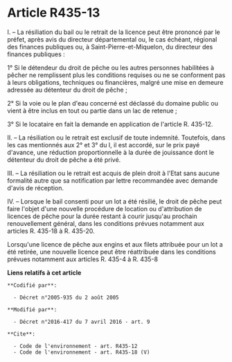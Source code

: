 # Article R435-13

I. – La résiliation du bail ou le retrait de la licence peut être prononcé par le préfet, après avis du directeur
départemental ou, le cas échéant, régional des finances publiques ou, à Saint-Pierre-et-Miquelon, du directeur des finances
publiques :

1° Si le détendeur du droit de pêche ou les autres personnes habilitées à pêcher ne remplissent plus les conditions requises
ou ne se conforment pas à leurs obligations, techniques ou financières, malgré une mise en demeure adressée au détenteur du
droit de pêche ;

2° Si la voie ou le plan d'eau concerné est déclassé du domaine public ou vient à être inclus en tout ou partie dans un lac
de retenue ;

3° Si le locataire en fait la demande en application de l'article R. 435-12.

II. – La résiliation ou le retrait est exclusif de toute indemnité. Toutefois, dans les cas mentionnés aux 2° et 3° du I, il
est accordé, sur le prix payé d'avance, une réduction proportionnelle à la durée de jouissance dont le détenteur du droit de
pêche a été privé.

III. – La résiliation ou le retrait est acquis de plein droit à l'Etat sans aucune formalité autre que sa notification par
lettre recommandée avec demande d'avis de réception.

IV. – Lorsque le bail consenti pour un lot a été résilié, le droit de pêche peut faire l'objet d'une nouvelle procédure de
location ou d'attribution de licences de pêche pour la durée restant à courir jusqu'au prochain renouvellement général, dans
les conditions prévues notamment aux articles R. 435-18 à R. 435-20.

Lorsqu'une licence de pêche aux engins et aux filets attribuée pour un lot a été retirée, une nouvelle licence peut être
réattribuée dans les conditions prévues notamment aux articles R. 435-4 à R. 435-8

**Liens relatifs à cet article**

	**Codifié par**:

	  - Décret n°2005-935 du 2 août 2005

	**Modifié par**:

	  - Décret n°2016-417 du 7 avril 2016 - art. 9

	**Cite**:

	  - Code de l'environnement - art. R435-12
	  - Code de l'environnement - art. R435-18 (V)
